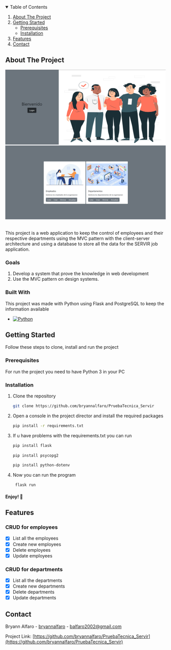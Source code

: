 <!-- REFERENCE OF TEMPLATE: https://www.readme-templates.com/ -->
<!-- TABLE OF CONTENTS -->
<details open="open">
  <summary>Table of Contents</summary>
  <ol>
    <li>
      <a href="#about-the-project">About The Project</a>
    </li>
    <li>
      <a href="#getting-started">Getting Started</a>
      <ul>
        <li><a href="#prerequisites">Prerequisites</a></li>
        <li><a href="#installation">Installation</a></li>
      </ul>
    </li>
    <li><a href="#features">Features</a></li>
    <li><a href="#contact">Contact</a></li>
  </ol>
</details>



<!-- ABOUT THE PROJECT -->
## About The Project

![Screenshot](/screenshots/login.png)
![Screenshot](/screenshots/selections.png)

<br>This project is a web application to keep the control of employees and their respective departments using the MVC pattern 
with the client-server architecture and using a database to store all the data for the SERVIR job application. 

### Goals

1. Develop a system that prove the knowledge in web development
2. Use the MVC pattern on design systems.

### Built With

This project was made with Python using Flask and PostgreSQL to keep the information available


* [![Python][Python.com]][Python-url]




<!-- GETTING STARTED -->
## Getting Started

Follow these steps to clone, install and run the project

### Prerequisites

For run the project you need to have Python 3 in your PC


### Installation

1. Clone the repository
   ```sh
   git clone https://github.com/bryannalfaro/PruebaTecnica_Servir
   ```
2. Open a console in the project director and install the required packages
   ```sh
   pip install -r requirements.txt
   ```
3. If u have problems with the requirements.txt you can run
    ```sh
   pip install flask
   ```
   ```sh
   pip install psycopg2
   ```
   ```sh
   pip install python-dotenv
   ```
4. Now you can run the program
   ```sh
    flask run
   ```
#### Enjoy! :partying_face:


<!-- FEATURES -->
## Features
### CRUD for employees

- [x] List all the employees 
- [x] Create new employees
- [x] Delete employees
- [x] Update employees

### CRUD for departments

- [x] List all the departments 
- [x] Create new departments
- [x] Delete departments
- [x] Update departments

<!-- CONTACT -->
## Contact

Bryann Alfaro - [bryannalfaro](https://github.com/bryannalfaro) - balfaro2002@gmail.com

Project Link: [https://github.com/bryannalfaro/PruebaTecnica_Servir](https://github.com/bryannalfaro/PruebaTecnica_Servir)









[Python.com]: https://img.shields.io/badge/Python-FFD43B?style=for-the-badge&logo=python&logoColor=blue
[Python-url]: https://www.python.org/

